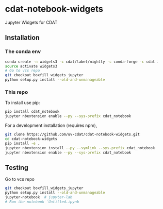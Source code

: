 # cdat-notebook-widgets


Jupyter Widgets for CDAT

## Installation

### The conda env

```bash
conda create -n widgets3 -c cdat/label/nightly -c conda-forge -c cdat ipython nodejs vcs jupyterlab jupyter flake8 autopep8 pip nb_conda jupyterhub ipywidgets python=3
source activate widgets3
# Go to vcs repo 
git checkout boxfill_widgets_jupyter
python setup.py install --old-and-unmanageable
```


### This repo

To install use pip:

```bash
pip install cdat_notebook
jupyter nbextension enable --py --sys-prefix cdat_notebook
```


For a development installation (requires npm),

```bash
git clone https://github.com/uv-cdat/cdat-notebook-widgets.git
cd cdat-notebook-widgets
pip install -e .
jupyter nbextension install --py --symlink --sys-prefix cdat_notebook
jupyter nbextension enable --py --sys-prefix cdat_notebook
```

## Testing

Go to vcs repo
```bash
git checkout boxfill_widgets_jupyter
python setup.py install --old-and-unmanageable
jupyter-notebook  # jupyter-lab
# Run the notebook `Untitled.ipynb
```
